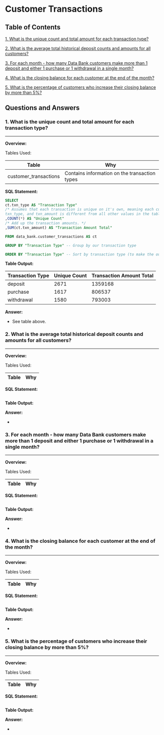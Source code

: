 # Customer Transactions
## Table of Contents

[1. What is the unique count and total amount for each transaction type?](#1-what-is-the-unique-count-and-total-amount-for-each-transaction-type)

[2. What is the average total historical deposit counts and amounts for all customers?](#2-what-is-the-average-total-historical-deposit-counts-and-amounts-for-all-customers)

[3. For each month - how many Data Bank customers make more than 1 deposit and either 1 purchase or 1 withdrawal in a single month?](#3-for-each-month---how-many-data-bank-customers-make-more-than-1-deposit-and-either-1-purchase-or-1-withdrawal-in-a-single-month)

[4. What is the closing balance for each customer at the end of the month?](#4-what-is-the-closing-balance-for-each-customer-at-the-end-of-the-month)

[5. What is the percentage of customers who increase their closing balance by more than 5%?](#5-what-is-the-percentage-of-customers-who-increase-their-closing-balance-by-more-than-5)

## Questions and Answers
### 1. What is the unique count and total amount for each transaction type?
___________________________________________________________________________________________________________________________
**Overview:**

Tables Used:

| Table | Why |
| ----- | --- |
| customer_transactions | Contains information on the transaction types |

**SQL Statement:**
	
```sql	
SELECT
ct.txn_type AS "Transaction Type"
/* Assumes that each transaction is unique on it's own, meaning each customer_id, txn_date,
txn_type, and txn_amount is different from all other values in the table. */
,COUNT(*) AS "Unique Count"
/* Add up the transaction amounts. */
,SUM(ct.txn_amount) AS "Transaction Amount Total"

FROM data_bank.customer_transactions AS ct

GROUP BY "Transaction Type" -- Group by our transaction type

ORDER BY "Transaction Type" -- Sort by transaction type (to make the output prettier)
```

**Table Output:**

| Transaction Type | Unique Count | Transaction Amount Total |
| ---------------- | ------------ | ------------------------ |
| deposit          | 2671         | 1359168                  |
| purchase         | 1617         | 806537                   |
| withdrawal       | 1580         | 793003                   |

**Answer:**

- See table above.

### 2. What is the average total historical deposit counts and amounts for all customers?
___________________________________________________________________________________________________________________________
**Overview:**

Tables Used:

| Table | Why |
| ----- | --- |

**SQL Statement:**
	
```sql	

```

**Table Output:**

**Answer:**

-

### 3. For each month - how many Data Bank customers make more than 1 deposit and either 1 purchase or 1 withdrawal in a single month?
___________________________________________________________________________________________________________________________
**Overview:**

Tables Used:

| Table | Why |
| ----- | --- |

**SQL Statement:**
	
```sql	

```

**Table Output:**

**Answer:**

-

### 4. What is the closing balance for each customer at the end of the month?
___________________________________________________________________________________________________________________________
**Overview:**

Tables Used:

| Table | Why |
| ----- | --- |

**SQL Statement:**
	
```sql	

```

**Table Output:**

**Answer:**

-

### 5. What is the percentage of customers who increase their closing balance by more than 5%?
___________________________________________________________________________________________________________________________
**Overview:**

Tables Used:

| Table | Why |
| ----- | --- |

**SQL Statement:**
	
```sql	

```

**Table Output:**

**Answer:**

-